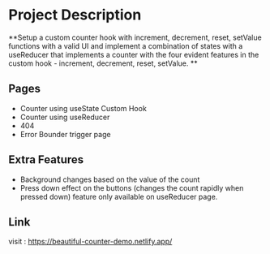 # Project Description

**Setup a custom counter hook with increment, decrement, reset, setValue functions with a valid UI and implement a combination of states with a useReducer that implements a counter with the four evident features in the custom hook - increment, decrement, reset, setValue. **


## Pages

 - Counter using useState Custom Hook
 - Counter using useReducer
 - 404
 - Error Bounder trigger page

## Extra Features

 - Background changes based on the value of the count
 - Press down effect on the buttons (changes the count rapidly when pressed down) feature only available on useReducer page.

## Link

visit : https://beautiful-counter-demo.netlify.app/

